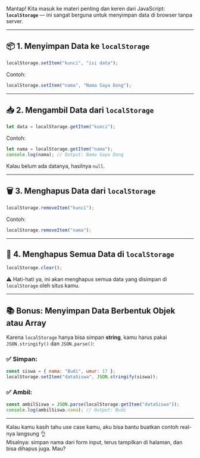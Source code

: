Mantap! Kita masuk ke materi penting dan keren dari JavaScript: **`localStorage`** — ini sangat berguna untuk menyimpan data di browser tanpa server.

---

## 📦 **1. Menyimpan Data ke `localStorage`**

```javascript
localStorage.setItem("kunci", "isi data");
```

Contoh:

```javascript
localStorage.setItem("nama", "Nama Saya Dong");
```

---

## 📥 **2. Mengambil Data dari `localStorage`**

```javascript
let data = localStorage.getItem("kunci");
```

Contoh:

```javascript
let nama = localStorage.getItem("nama");
console.log(nama); // Output: Nama Saya Dong
```

Kalau belum ada datanya, hasilnya `null`.

---

## 🗑️ **3. Menghapus Data dari `localStorage`**

```javascript
localStorage.removeItem("kunci");
```

Contoh:

```javascript
localStorage.removeItem("nama");
```

---

## 🔄 **4. Menghapus Semua Data di `localStorage`**

```javascript
localStorage.clear();
```

⚠️ Hati-hati ya, ini akan menghapus semua data yang disimpan di `localStorage` oleh situs kamu.

---

## 📚 **Bonus: Menyimpan Data Berbentuk Objek atau Array**

Karena `localStorage` hanya bisa simpan **string**, kamu harus pakai `JSON.stringify()` dan `JSON.parse()`:

### ✅ Simpan:
```javascript
const siswa = { nama: "Budi", umur: 17 };
localStorage.setItem("dataSiswa", JSON.stringify(siswa));
```

### ✅ Ambil:
```javascript
const ambilSiswa = JSON.parse(localStorage.getItem("dataSiswa"));
console.log(ambilSiswa.nama); // Output: Budi
```

---

Kalau kamu kasih tahu use case kamu, aku bisa bantu buatkan contoh real-nya langsung 👌  
Misalnya: simpan nama dari form input, terus tampilkan di halaman, dan bisa dihapus juga. Mau?
